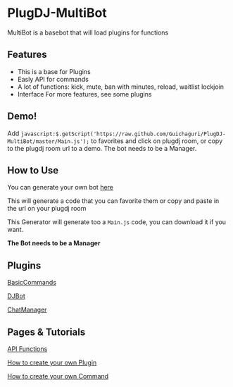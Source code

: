 PlugDJ-MultiBot
===============
MultiBot is a basebot that will load plugins for functions

Features
-----------
* This is a base for Plugins
* Easly API for commands 
* A lot of functions: kick, mute, ban with minutes, reload, waitlist lockjoin
* Interface
For more features, see some plugins

Demo!
-----------
Add `javascript:$.getScript('https://raw.github.com/Guichaguri/PlugDJ-MultiBot/master/Main.js');` to favorites and click on plugdj room, or copy to the plugdj room url to a demo. The bot needs to be a Manager.

How to Use
-----------

You can generate your own bot [here](http://guiscripts.6te.net/plugdj/botgenerator.php)



This will generate a code that you can favorite them or copy and paste in the url on your plugdj room

This Generator will generate too a `Main.js` code, you can download it if you want.

**The Bot needs to be a Manager**

Plugins
-----------
[BasicCommands](https://github.com/Guichaguri/PlugDJ-MultiBot/wiki/%5BPLUGIN%5D-BasicCommands)

[DJBot](https://github.com/Guichaguri/PlugDJ-MultiBot/wiki/%5BPLUGIN%5D-DJBot)

[ChatManager](https://github.com/Guichaguri/PlugDJ-MultiBot/wiki/%5BPLUGIN%5D-ChatManager)

Pages & Tutorials
-----------
[API Functions](https://github.com/Guichaguri/PlugDJ-MultiBot/wiki/API-Functions)

[How to create your own Plugin](https://github.com/Guichaguri/PlugDJ-MultiBot/wiki/How-to-create-your-own-plugin)

[How to create your own Command](https://github.com/Guichaguri/PlugDJ-MultiBot/wiki/How-to-create-your-own-command)
